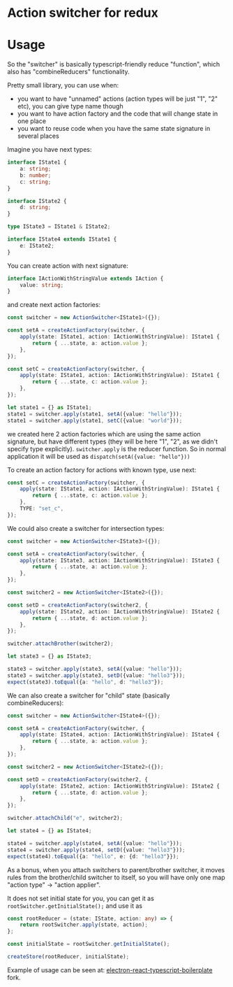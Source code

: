 # Action switcher for redux

# Usage

So the "switcher" is basically typescript-friendly reduce "function", which also has "combineReducers" functionality.

Pretty small library, you can use when:
* you want to have "unnamed" actions (action types will be just "1", "2" etc), you can give type name though
* you want to have action factory and the code that will change state in one place
* you want to reuse code when you have the same state signature in several places

Imagine you have next types:

```typescript
interface IState1 {
	a: string;
	b: number;
	c: string;
}

interface IState2 {
	d: string;
}

type IState3 = IState1 & IState2;

interface IState4 extends IState1 {
	e: IState2;
}
```

You can create action with next signature:

```typescript
interface IActionWithStringValue extends IAction {
	value: string;
}
```

and create next action factories:

```typescript
const switcher = new ActionSwitcher<IState1>({});

const setA = createActionFactory(switcher, {
    apply(state: IState1, action: IActionWithStringValue): IState1 {
        return { ...state, a: action.value };
    },
});

const setC = createActionFactory(switcher, {
    apply(state: IState1, action: IActionWithStringValue): IState1 {
        return { ...state, c: action.value };
    },
});

let state1 = {} as IState1;
state1 = switcher.apply(state1, setA({value: "hello"}));
state1 = switcher.apply(state1, setC({value: "world"}));
```

we created here 2 action factories which are using the same action signature, but have different types (they will be here "1", "2",
as we didn't specify type explicitly). `switcher.apply` is the reducer function. So in normal application it will be used as
`dispatch(setA({value: "hello"}))`

To create an action factory for actions with known type, use next:

```typescript
const setC = createActionFactory(switcher, {
    apply(state: IState1, action: IActionWithStringValue): IState1 {
        return { ...state, c: action.value };
    },
    TYPE: "set_c",
});

```

We could also create a switcher for intersection types:

```typescript
const switcher = new ActionSwitcher<IState3>({});

const setA = createActionFactory(switcher, {
    apply(state: IState3, action: IActionWithStringValue): IState3 {
        return { ...state, a: action.value };
    },
});

const switcher2 = new ActionSwitcher<IState2>({});

const setD = createActionFactory(switcher2, {
    apply(state: IState2, action: IActionWithStringValue): IState2 {
        return { ...state, d: action.value };
    },
});

switcher.attachBrother(switcher2);

let state3 = {} as IState3;

state3 = switcher.apply(state3, setA({value: "hello"}));
state3 = switcher.apply(state3, setD({value: "hello3"}));
expect(state3).toEqual({a: "hello", d: "hello3"});
```

We can also create a switcher for "child" state (basically combineReducers):

```typescript
const switcher = new ActionSwitcher<IState4>({});

const setA = createActionFactory(switcher, {
    apply(state: IState4, action: IActionWithStringValue): IState4 {
        return { ...state, a: action.value };
    },
});

const switcher2 = new ActionSwitcher<IState2>({});

const setD = createActionFactory(switcher2, {
    apply(state: IState2, action: IActionWithStringValue): IState2 {
        return { ...state, d: action.value };
    },
});

switcher.attachChild("e", switcher2);

let state4 = {} as IState4;

state4 = switcher.apply(state4, setA({value: "hello"}));
state4 = switcher.apply(state4, setD({value: "hello3"}));
expect(state4).toEqual({a: "hello", e: {d: "hello3"}});
```

As a bonus, when you attach switchers to parent/brother switcher, it moves rules from the brother/child switcher to itself,
so you will have only one map "action type" -> "action applier".

It does not set initial state for you, you can get it as `rootSwitcher.getInitialState();` and use it as 

```typescript
const rootReducer = (state: IState, action: any) => {
	return rootSwitcher.apply(state, action);
};

const initialState = rootSwitcher.getInitialState();

createStore(rootReducer, initialState);
```

Example of usage can be seen at: [electron-react-typescript-boilerplate](https://github.com/apotap2/electron-react-typescript-boilerplate) fork.